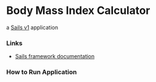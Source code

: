 # Body Mass Index Calculator 

a [Sails v1](https://sailsjs.com) application


### Links

+ [Sails framework documentation](https://sailsjs.com/get-started)


### How to Run Application
